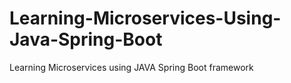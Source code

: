 # Learning-Microservices-Using-Java-Spring-Boot
Learning Microservices using JAVA Spring Boot framework
